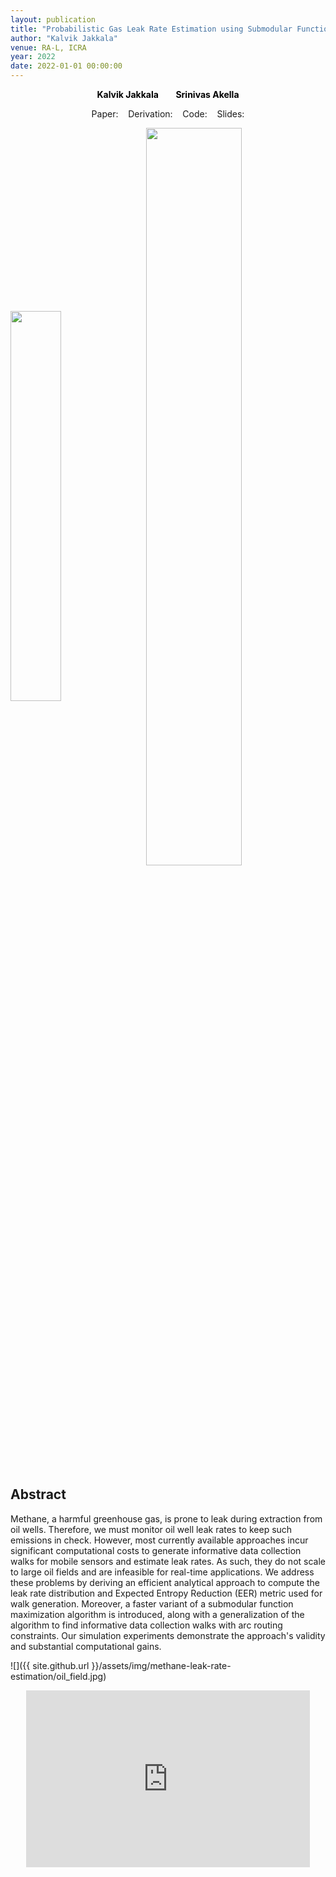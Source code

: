 ```yaml
---
layout: publication
title: "Probabilistic Gas Leak Rate Estimation using Submodular Function Maximization with Routing Constraints"
author: "Kalvik Jakkala"
venue: RA-L, ICRA
year: 2022
date: 2022-01-01 00:00:00
---
```


<p>
<center>
  <a href="https://webpages.uncc.edu/kjakkala"
   style="text-decoration: none"><b style="color:Black">Kalvik Jakkala</b></a>
   &nbsp;&nbsp;
  &nbsp;&nbsp;
  <a href="https://webpages.uncc.edu/sakella/"
   style="text-decoration: none"><b style="color:Black">Srinivas Akella</b></a>
</center>
</p>

<center>
Paper: <a href="https://nbviewer.org/github/UNCCharlotte-CS-Robotics/Gas-Leak-Estimation/blob/main/paper.pdf"><span style="color: #4285F4;"><i class="fa fa-file-text"></i></span></a>
&nbsp;&nbsp;
Derivation: <a href="https://nbviewer.org/github/UNCCharlotte-CS-Robotics/Gas-Leak-Estimation/blob/main/Supplemental.pdf"><span style="color: #4285F4;"><i class="fa fa-file-text"></i></span></a>
&nbsp;&nbsp;
Code: <a href="https://github.com/UNCCharlotte-CS-Robotics/Gas-Leak-Estimation"><span style="color: #4285F4;"><i class="fa fa-github"></i></span></a>
&nbsp;&nbsp;
Slides: <a href="https://nbviewer.org/github/UNCCharlotte-CS-Robotics/Gas-Leak-Estimation/blob/main/presentation_slides.pdf"><span style="color: #4285F4;"><i class="fa-presentation-screen"></i></span></a>
</center>

<p float="left">
  <img src="{{ site.github.url }}/assets/img/methane-leak-rate-estimation/ieee_ras_logo.png" width="40%" style="vertical-align:middle"/>
  &nbsp;&nbsp;
  <img src="{{ site.github.url }}/assets/img/wastewater/ieee_icra_logo.png" width="55%" style="vertical-align:middle"/>
</p>

## Abstract
Methane, a harmful greenhouse gas, is prone to leak during extraction from oil wells. Therefore, we must monitor oil well leak rates to keep such emissions in check. However, most currently available approaches incur significant computational costs to generate informative data collection walks for mobile sensors and estimate leak rates. As such, they do not scale to large oil fields and are infeasible for real-time applications. We address these problems by deriving an efficient analytical approach to compute the leak rate distribution and Expected Entropy Reduction (EER) metric used for walk generation. Moreover, a faster variant of a submodular function maximization algorithm is introduced, along with a generalization of the algorithm to find informative data collection walks with arc routing constraints. Our simulation experiments demonstrate the approach's validity and substantial computational gains.

![]({{ site.github.url }}/assets/img/methane-leak-rate-estimation/oil_field.jpg)

<style>
.yt {
  position: relative;
  display: block;
  width: 90%; /* width of iframe wrapper */
  height: 0;
  margin: auto;
  padding: 0% 0% 56.25%; /* 16:9 ratio */
  overflow: hidden;
}
.yt iframe {
  position: absolute;
  top: 0; bottom: 0; left: 0;
  width: 100%;
  height: 100%;
  border: 0;
}
</style>

<div class="yt">
  <iframe width="560" height="315" src="https://youtu.be/7S0bLzwRrlE" allowfullscreen></iframe>
</div>
